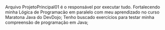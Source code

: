 Arquivo ProjetoPrincipal01 é o responsável por executar tudo. Fortalecendo minha Lógica de Programacão em paralelo com meu aprendizado no curso Maratona Java do DevDojo;
Tenho buscado exercícios para testar minha compreensão de programação em Java;

